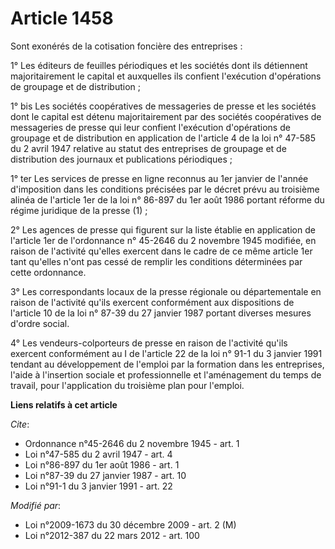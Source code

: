 # Article 1458

Sont exonérés de la cotisation foncière des entreprises :

1° Les éditeurs de feuilles périodiques et les sociétés dont ils détiennent majoritairement le capital et auxquelles ils
confient l'exécution d'opérations de groupage et de distribution ;

1° bis Les sociétés coopératives de messageries de presse et les sociétés dont le capital est détenu majoritairement par des
sociétés coopératives de messageries de presse qui leur confient l'exécution d'opérations de groupage et de distribution en
application de l'article 4 de la loi n° 47-585 du 2 avril 1947 relative au statut des entreprises de groupage et de
distribution des journaux et publications périodiques ;

1° ter Les services de presse en ligne reconnus au 1er janvier de l'année d'imposition dans les conditions précisées par le
décret prévu au troisième alinéa de l'article 1er de la loi n° 86-897 du 1er août 1986 portant réforme du régime juridique de
la presse (1) ;

2° Les agences de presse qui figurent sur la liste établie en application de l'article 1er de l'ordonnance n° 45-2646 du 2
novembre 1945 modifiée, en raison de l'activité qu'elles exercent dans le cadre de ce même article 1er tant qu'elles n'ont
pas cessé de remplir les conditions déterminées par cette ordonnance.

3° Les correspondants locaux de la presse régionale ou départementale en raison de l'activité qu'ils exercent conformément
aux dispositions de l'article 10 de la loi n° 87-39 du 27 janvier 1987 portant diverses mesures d'ordre social.

4° Les vendeurs-colporteurs de presse en raison de l'activité qu'ils exercent conformément au I de l'article 22 de la loi n°
91-1 du 3 janvier 1991 tendant au développement de l'emploi par la formation dans les entreprises, l'aide à l'insertion
sociale et professionnelle et l'aménagement du temps de travail, pour l'application du troisième plan pour l'emploi.

**Liens relatifs à cet article**

_Cite_:

  - Ordonnance n°45-2646 du 2 novembre 1945 - art. 1
  - Loi n°47-585 du 2 avril 1947 - art. 4
  - Loi n°86-897 du 1er août 1986 - art. 1
  - Loi n°87-39 du 27 janvier 1987 - art. 10
  - Loi n°91-1 du 3 janvier 1991 - art. 22

_Modifié par_:

  - Loi n°2009-1673 du 30 décembre 2009 - art. 2 (M)
  - Loi n°2012-387 du 22 mars 2012 - art. 100
